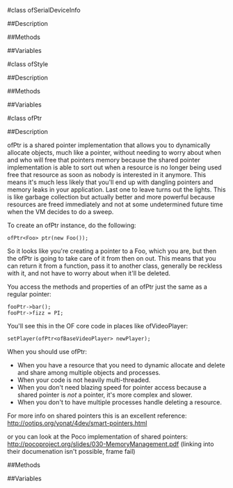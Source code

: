 
#class ofSerialDeviceInfo

##Description

##Methods



##Variables


#class ofStyle

##Description

##Methods



##Variables


#class ofPtr


##Description

ofPtr is a shared pointer implementation that allows you to dynamically allocate objects, much like a pointer, without needing to worry about when and who will free that pointers memory because the shared pointer implementation is able to sort out when a resource is no longer being used free that resource as soon as nobody is interested in it anymore. This means it's much less likely that you'll end up with dangling pointers and memory leaks in your application. Last one to leave turns out the lights. This is like garbage collection but actually better and more powerful because resources are freed immediately and not at some undetermined future time when the VM decides to do a sweep.

To create an ofPtr instance, do the following:

~~~~{.cpp}
ofPtr<Foo> ptr(new Foo());
~~~~

So it looks like you're creating a pointer to a Foo, which you are, but then the ofPtr is going to take care of it from then on out. This means that you can return it from a function, pass it to another class, generally be reckless with it, and not have to worry about when it'll be deleted.

You access the methods and properties of an ofPtr just the same as a regular pointer:

~~~~{.cpp}
fooPtr->bar();
fooPtr->fizz = PI;
~~~~

You'll see this in the OF core code in places like ofVideoPlayer:

~~~~{.cpp}
setPlayer(ofPtr<ofBaseVideoPlayer> newPlayer);
~~~~

When you should use ofPtr: 

*	When you have a resource that you need to dynamic allocate and delete and share among multiple objects and processes. 
*	When your code is not heavily multi-threaded. 
*	When you don't need blazing speed for pointer access because a shared pointer is *not* a pointer, it's more complex and slower.
*	When you don't to have multiple processes handle deleting a resource.

For more info on shared pointers this is an excellent reference:  http://ootips.org/yonat/4dev/smart-pointers.html

or you can look at the Poco implementation of shared pointers: http://pocoproject.org/slides/030-MemoryManagement.pdf (linking into their documenation isn't possible, frame fail)

##Methods



##Variables



